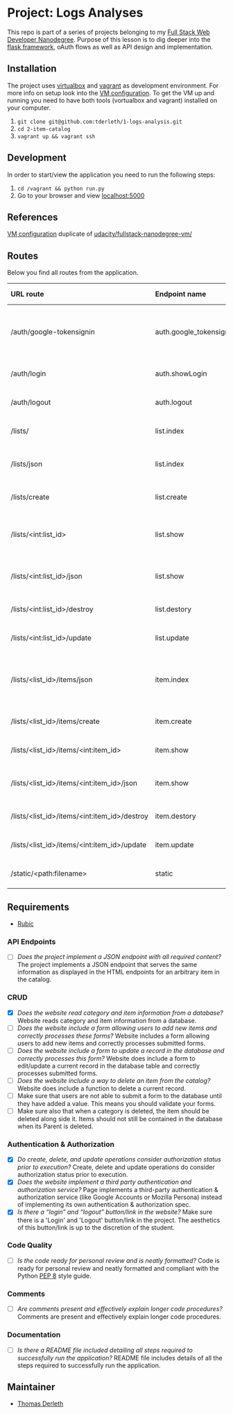 # Project: Logs Analyses

This repo is part of a series of projects belonging to my [Full Stack Web Developer Nanodegree](https://eu.udacity.com/course/full-stack-web-developer-nanodegree--nd004). Purpose of this lesson is to dig deeper into the [flask framework](http://flask.pocoo.org/), oAuth flows as well as API design and implementation.  

## Installation

The project uses [virtualbox](https://www.virtualbox.org/wiki/Download_Old_Builds_5_1) and [vagrant](https://www.vagrantup.com/) as development environment. For more info on setup look into the [VM configuration](/Vagrantfile). To get the VM up and running you need to have both tools (vortualbox and vagrant) installed on your computer. 

1.  `git clone git@github.com:tderleth/1-logs-analysis.git`
2.  `cd 2-item-catalog`
3.  `vagrant up && vagrant ssh`

## Development

In order to start/view the application you need to run the following steps:

1.  `cd /vagrant && python run.py`
2.  Go to your browser and view [localhost:5000](http://localhost:5000)

## References

[VM configuration](/Vagrantfile) duplicate of [udacity/fullstack-nanodegree-vm/](https://github.com/udacity/fullstack-nanodegree-vm/blob/master/vagrant/Vagrantfile)

## Routes

Below you find all routes from the application.

| URL route                                      | Endpoint name           | HTTP methods       | Description                                                                      |
| :--------------------------------------------- | :---------------------- | :----------------- | :------------------------------------------------------------------------------- |
| /auth/google-tokensignin                       | auth.google_tokensignin | OPTIONS, POST      | Post request to save user to database if not existent. Redirect to `main.index`. |
| /auth/login                                    | auth.showLogin          | GET, HEAD, OPTIONS | Show login page.                                                                 |
| /auth/logout                                   | auth.logout             | GET, HEAD, OPTIONS | Clear session and redirect to `main.index`.                                      |
| /lists/                                        | list.index              | GET, HEAD, OPTIONS | Show all lists in HTML page.                                                     |
| /lists/json                                    | list.index              | GET, HEAD, OPTIONS | Return all list resources as JSON endpoint.                                      |
| /lists/create                                  | list.create             | OPTIONS, POST      | Store new list, redirect to `list.index`.                                        |
| /lists/\<int:list_id>                          | list.show               | GET, HEAD, OPTIONS | Show one list with corresponding items in HTML page.                             |
| /lists/\<int:list_id>/json                     | list.show               | GET, HEAD, OPTIONS | Return one list resource as JSON endpoint.                                       |
| /lists/\<int:list_id>/destroy                  | list.destory            | GET, HEAD, OPTIONS | Delete list, redirect to `list.index`.                                           |
| /lists/\<int:list_id>/update                   | list.update             | OPTIONS, POST      | Update list, redirect to `list.show`.                                            |
| /lists/\<list_id>/items/json                   | item.index              | GET, HEAD, OPTIONS | Return all items from one list resource as JSON endpoint.                        |
| /lists/\<list_id>/items/create                 | item.create             | OPTIONS, POST      | Store new item, redirect to `list.show`.                                         |
| /lists/\<list_id>/items/\<int:item_id>         | item.show               | GET, HEAD, OPTIONS | Show one item in HTML page.                                                      |
| /lists/\<list_id>/items/\<int:item_id>/json    | item.show               | GET, HEAD, OPTIONS | Return one item resource as JSON endpoint.                                       |
| /lists/\<list_id>/items/\<int:item_id>/destroy | item.destory            | GET, HEAD, OPTIONS | Remove item and redirect to `list.show`.                                         |
| /lists/\<list_id>/items/\<int:item_id>/update  | item.update             | OPTIONS, POST      | Update item, redirect to `item.show`.                                            |
| /static/\<path:filename>                       | static                  | GET, HEAD, OPTIONS | Static files like `css`,`js`,`images`.                                           |

## Requirements

-   [Rubic](https://review.udacity.com/#!/rubrics/5/view) 

### API Endpoints

-   [ ] _Does the project implement a JSON endpoint with all required content?_ The project implements a JSON endpoint that serves the same information as displayed in the HTML endpoints for an arbitrary item in the catalog.

### CRUD

-   [x] _Does the website read category and item information from a database?_ Website reads category and item information from a database.
-   [ ] _Does the website include a form allowing users to add new items and correctly processes these forms?_ Website includes a form allowing users to add new items and correctly processes submitted forms.
-   [ ] _Does the website include a form to update a record in the database and correctly processes this form?_ Website does include a form to edit/update a current record in the database table and correctly processes submitted forms.
-   [ ] _Does the website include a way to delete an item from the catalog?_ Website does include a function to delete a current record.
-   [ ] Make sure that users are not able to submit a form to the database until they have added a value. This means you should validate your forms.
-   [ ] Make sure also that when a category is deleted, the item should be deleted along side it. Items should not still be contained in the database when its Parent is deleted.

### Authentication & Authorization

-   [x] _Do create, delete, and update operations consider authorization status prior to execution?_ Create, delete and update operations do consider authorization status prior to execution.
-   [x] _Does the website implement a third party authentication and authorization service?_ Page implements a third-party authentication & authorization service (like Google Accounts or Mozilla Persona) instead of implementing its own authentication & authorization spec.
-   [x] _Is there a “login” and “logout” button/link in the website?_ Make sure there is a 'Login' and 'Logout' button/link in the project. The aesthetics of this button/link is up to the discretion of the student.

### Code Quality

-   [ ] _Is the code ready for personal review and is neatly formatted?_ Code is ready for personal review and neatly formatted and compliant with the Python [PEP 8](https://www.python.org/dev/peps/pep-0008/) style guide.

### Comments

-   [ ] _Are comments present and effectively explain longer code procedures?_ Comments are present and effectively explain longer code procedures.

### Documentation

-   [ ] _Is there a README file included detailing all steps required to successfully run the application?_ README file includes details of all the steps required to successfully run the application.

## Maintainer

-   [Thomas Derleth](mailto:thomas.derleth@moovel.com)
